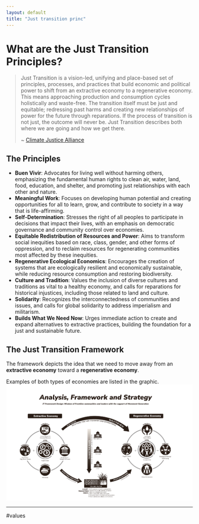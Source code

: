 ```yaml
---
layout: default
title: "Just transition princ"
---
```


# What are the Just Transition Principles?

>Just Transition is a vision-led, unifying and place-based set of principles, processes, and practices that build economic and political power to shift from an extractive economy to a regenerative economy. This means approaching production and consumption cycles holistically and waste-free. The transition itself must be just and equitable; redressing past harms and creating new relationships of power for the future through reparations. If the process of transition is not just, the outcome will never be. Just Transition describes both where we are going and how we get there. 
>
>~ [Climate Justice Alliance](https://climatejusticealliance.org/just-transition/)

## The Principles
- **Buen Vivir**: Advocates for living well without harming others, emphasizing the fundamental human rights to clean air, water, land, food, education, and shelter, and promoting just relationships with each other and nature.
- **Meaningful Work**: Focuses on developing human potential and creating opportunities for all to learn, grow, and contribute to society in a way that is life-affirming.
- **Self-Determination**: Stresses the right of all peoples to participate in decisions that impact their lives, with an emphasis on democratic governance and community control over economies.
- **Equitable Redistribution of Resources and Power**: Aims to transform social inequities based on race, class, gender, and other forms of oppression, and to reclaim resources for regenerating communities most affected by these inequities.
- **Regenerative Ecological Economics**: Encourages the creation of systems that are ecologically resilient and economically sustainable, while reducing resource consumption and restoring biodiversity.
- **Culture and Tradition**: Values the inclusion of diverse cultures and traditions as vital to a healthy economy, and calls for reparations for historical injustices, including those related to land and culture.
- **Solidarity**: Recognizes the interconnectedness of communities and issues, and calls for global solidarity to address imperialism and militarism.
- **Builds What We Need Now**: Urges immediate action to create and expand alternatives to extractive practices, building the foundation for a just and sustainable future.

## The Just Transition Framework
The framework depicts the idea that we need to move away from an **extractive economy** toward a **regenerative economy**.

Examples of both types of economies are listed in the graphic.
![](media/cleanshot_2024-08-18-at-15-11-53@2x.png)




________

#values